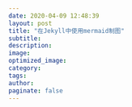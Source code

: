 ```yaml
---
date: 2020-04-09 12:48:39
layout: post
title: "在Jekyll中使用mermaid制图"
subtitle:
description:
image:
optimized_image:
category:
tags:
author:
paginate: false
---
```

